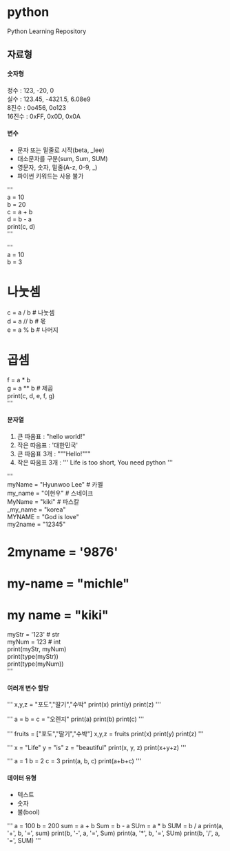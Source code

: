 # python
Python Learning Repository

## 자료형
#### 숫자형
정수 : 123, -20, 0  
실수 : 123.45, -4321.5, 6.08e9  
8진수 : 0o456, 0o123  
16진수 : 0xFF, 0x0D, 0x0A

#### 변수
* 문자 또는 밑줄로 시작(beta, _lee)  
* 대소문자를 구분(sum, Sum, SUM)  
* 영문자, 숫자, 밑줄(A-z, 0-9, _)  
* 파이썬 키워드는 사용 불가

'''  
a = 10  
b = 20  
c = a + b  
d = b - a  
print(c, d)  
'''  

'''  
a = 10    
b = 3  
# 나눗셈  
c = a / b # 나눗셈  
d = a // b # 몫  
e = a % b # 나머지   
# 곱셈  
f = a * b  
g = a ** b # 제곱  
print(c, d, e, f, g)  
'''  

#### 문자열  
1. 큰 따옴표 : "hello world!"    
2. 작은 따옴표 : '대한민국'    
3. 큰 따옴표 3개 : """Hello!"""    
4. 작은 따옴표 3개 : ''' Life is too short, You need python '''  

'''  
myName = "Hyunwoo Lee" # 카멜  
my_name = "이현우" # 스네이크  
MyName = "kiki" # 파스칼  
_my_name = "korea"  
MYNAME = "God is love"  
my2name = "12345"  
# 2myname = '9876'  
# my-name = "michle"  
# my name = "kiki"  
myStr = '123' # str  
myNum = 123 # int  
print(myStr, myNum)  
print(type(myStr))  
print(type(myNum))  
'''  

#### 여러개 변수 할당

'''
x,y,z = "포도","딸기","수박"
print(x)
print(y)
print(z)
'''

'''
a = b = c = "오렌지"
print(a)
print(b)
print(c)
'''

'''
fruits = ["포도","딸기","수박"]
x,y,z = fruits
print(x)
print(y)
print(z)
'''

'''
x = "Life"
y = "is"
z = "beautiful"
print(x, y, z)
print(x+y+z)
'''

'''
a = 1
b = 2
c = 3
print(a, b, c)
print(a+b+c)
'''

#### 데이터 유형
+ 텍스트  
+ 숫자  
+ 불(bool)

'''
a = 100
b = 200
sum = a + b
Sum = b - a
SUm = a * b
SUM = b / a
print(a, '+', b, '=', sum)
print(b, '-', a, '=', Sum)
print(a, '*', b, '=', SUm)
print(b, '/', a, '=', SUM)
'''
